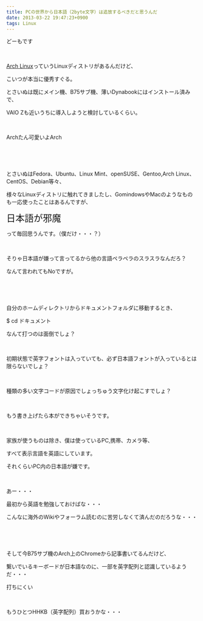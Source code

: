 ```yaml
---
title: PCの世界から日本語（2byte文字）は追放するべきだと思うんだ
date: 2013-03-22 19:47:23+0900
tags: Linux
---
```

<p>どーもです</p>
<p>&nbsp;</p>
<p><a href="https://www.archlinux.org/">Arch Linux</a>っていうLinuxディストリがあるんだけど、</p>
<p>こいつが本当に優秀すぐる。</p>
<p>とさいぬは既にメイン機、B75サブ機、薄いDynabookにはインストール済みで、</p>
<p>VAIO Zも近いうちに導入しようと検討しているくらい。</p>
<p>&nbsp;</p>
<p>Archたん可愛いよArch</p>
<p>&nbsp;</p>
<p>&nbsp;</p>
<p>とさいぬはFedora、Ubuntu、Linux Mint、openSUSE、Gentoo,Arch Linux、CentOS、Debian等々、</p>
<p>様々なLinuxディストリに触れてきましたし、GomindowsやMacのようなものも一応使ったことはあるんですが、</p>
<p><span style="font-size:24px;">日本語が邪魔</span></p>
<p>って毎回思うんです。（僕だけ・・・？）</p>
<p>&nbsp;</p>
<p>そりゃ日本語が嫌って言ってるから他の言語ペラペラのスラスラなんだろ？</p>
<p>なんて言われてもNoですが。</p>
<p>&nbsp;</p>
<p>&nbsp;</p>
<p>自分のホームディレクトリからドキュメントフォルダに移動するとき、</p>
<p>$ cd ドキュメント</p>
<p>なんて打つのは面倒でしょ？</p>
<p>&nbsp;</p>
<p>初期状態で英字フォントは入っていても、必ず日本語フォントが入っているとは限らないでしょ？</p>
<p>&nbsp;</p>
<p>種類の多い文字コードが原因でしょっちゅう文字化け起こすでしょ？</p>
<p>&nbsp;</p>
<p>もう書き上げたら本ができちゃいそうです。</p>
<p>&nbsp;</p>
<p>家族が使うものは除き、僕は使っているPC,携帯、カメラ等、</p>
<p>すべて表示言語を英語にしています。</p>
<p>それくらいPC内の日本語が嫌です。</p>
<p>&nbsp;</p>
<p>あー・・・</p>
<p>最初から英語を勉強しておけばな・・・</p>
<p>こんなに海外のWikiやフォーラム読むのに苦労しなくて済んだのだろうな・・・</p>
<p>&nbsp;</p>
<p>&nbsp;</p>
<p>そして今B75サブ機のArch上のChromeから記事書いてるんだけど、</p>
<p>繋いでいるキーボードが日本語なのに、一部を英字配列と認識しているようだ・・・</p>
<p>打ちにくい</p>
<p>&nbsp;</p>
<p>もうひとつHHKB（英字配列）買おうかな・・・</p>
